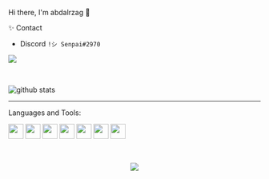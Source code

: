 Hi there, I'm abdalrzag 👋


✨ Contact <br>
- Discord  `!シ Senpai#2970`

![](https://komarev.com/ghpvc/?username=Senpai-10)

<br>


![github stats](https://github-readme-stats.vercel.app/api?username=Senpai-10&count_private=true&show_icons=true&theme=dracula&hide=stars)

---


Languages and Tools:<br>


<p float="left">
  <code><img src="https://cdn.worldvectorlogo.com/logos/javascript.svg"                      width="30" height="30" /></code>
  <code><img src="https://www.vectorlogo.zone/logos/typescriptlang/typescriptlang-icon.svg"  width="30" height="30" /></code>
  <code><img src="https://cdn.worldvectorlogo.com/logos/python-5.svg"                        width="30" height="30" /></code>
  <code><img src="https://cdn.worldvectorlogo.com/logos/nodejs-icon.svg"                     width="30" height="30" /></code>
  <code><img src="https://cdn.worldvectorlogo.com/logos/react-2.svg"                         width="30" height="30" /></code>
  <code><img src="https://cdn.worldvectorlogo.com/logos/c.svg"                               width="30" height="30" /></code>
  <code><img src="https://cdn.worldvectorlogo.com/logos/git-icon.svg"                        width="30" height="30" /></code>
</p>

<br>

<p align="center">
  <img src="https://i.pinimg.com/originals/89/3e/90/893e90cd4bc934c0c248b586a246aaa6.gif"></img>
</p>
